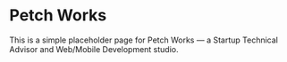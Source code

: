 # Petch Works

This is a simple placeholder page for Petch Works — a Startup Technical Advisor and Web/Mobile Development studio.
